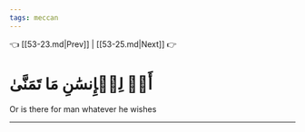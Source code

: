```yaml
---
tags: meccan
---
```


👈 [[53-23.md|Prev]] | [[53-25.md|Next]] 👉

# أَمۡ لِلۡإِنسَٰنِ مَا تَمَنَّىٰ

Or is there for man whatever he wishes

---

